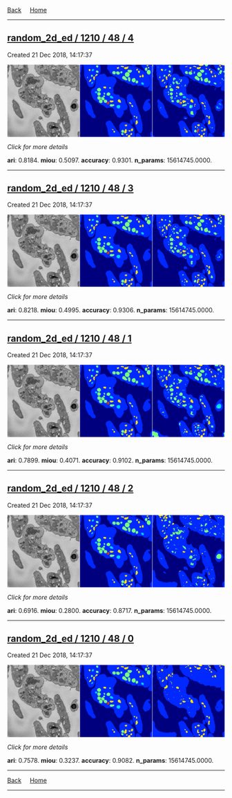 
[Back](..)&nbsp;&nbsp;&nbsp;&nbsp;&nbsp;[Home](https://leapmanlab.github.io/snapshots)

---

<div class="summary"><a href="4"><h2>random_2d_ed / 1210 / 48 / 4</h2></a><p>Created 21 Dec 2018, 14:17:37
</p><a href="4"><img src="4/media/summary.png" align="center"></a><p>
<i>Click for more details</i>
</p></div>

**ari**: 0.8184. **miou**: 0.5097. **accuracy**: 0.9301. **n_params**: 15614745.0000. 

---

<div class="summary"><a href="3"><h2>random_2d_ed / 1210 / 48 / 3</h2></a><p>Created 21 Dec 2018, 14:17:37
</p><a href="3"><img src="3/media/summary.png" align="center"></a><p>
<i>Click for more details</i>
</p></div>

**ari**: 0.8218. **miou**: 0.4995. **accuracy**: 0.9306. **n_params**: 15614745.0000. 

---

<div class="summary"><a href="1"><h2>random_2d_ed / 1210 / 48 / 1</h2></a><p>Created 21 Dec 2018, 14:17:37
</p><a href="1"><img src="1/media/summary.png" align="center"></a><p>
<i>Click for more details</i>
</p></div>

**ari**: 0.7899. **miou**: 0.4071. **accuracy**: 0.9102. **n_params**: 15614745.0000. 

---

<div class="summary"><a href="2"><h2>random_2d_ed / 1210 / 48 / 2</h2></a><p>Created 21 Dec 2018, 14:17:37
</p><a href="2"><img src="2/media/summary.png" align="center"></a><p>
<i>Click for more details</i>
</p></div>

**ari**: 0.6916. **miou**: 0.2800. **accuracy**: 0.8717. **n_params**: 15614745.0000. 

---

<div class="summary"><a href="0"><h2>random_2d_ed / 1210 / 48 / 0</h2></a><p>Created 21 Dec 2018, 14:17:37
</p><a href="0"><img src="0/media/summary.png" align="center"></a><p>
<i>Click for more details</i>
</p></div>

**ari**: 0.7578. **miou**: 0.3237. **accuracy**: 0.9082. **n_params**: 15614745.0000. 

---

[Back](..)&nbsp;&nbsp;&nbsp;&nbsp;&nbsp;[Home](https://leapmanlab.github.io/snapshots)

---